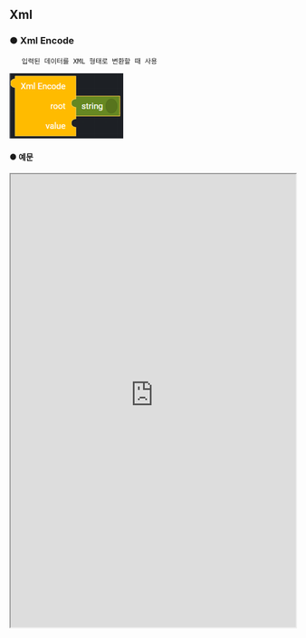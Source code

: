 ## Xml

### ● Xml Encode

       입력된 데이터를 XML 형태로 변환할 때 사용

![](../../img/assets/image%20%28204%29.png)

#### ● 예문

<iframe
    src="https://d1sxhpvag16wqc.cloudfront.net/v3.1.0/xml/xml_encode"
    width="100%"
    height="800px"
    allow=""
    sandbox="allow-scripts allow-same-origin" />
<div class="display-pdf">
    <p><img src="../../img/assets/image%20%28397%29.png" alt="" /></p>
    <p><img src="../../img/assets/image%20%28450%29.png" alt="" /></p>
    <p><img src="../../img/assets/image%20%28390%29.png" alt="" /></p>
</div>

#### ● 결과

```text
{
  "result": {
    "xmlEncode": "<?xml version=\"1.0\" encoding=\"UTF-8\"?>\n<root><val1>val1</val1><val2>val2</val2></root>\n"
  }
}
```

### ● Xml Decode

        XML 형태의 데이터를 Decode된 데이터로 변환할 때 사용

![](../../img/assets/image%20%28101%29.png)

#### ● 예문

<iframe
    src="https://d1sxhpvag16wqc.cloudfront.net/v3.1.0/xml/xml_decode"
    width="100%"
    height="800px"
    allow=""
    sandbox="allow-scripts allow-same-origin" />
<div class="display-pdf">
    <p><img src="../../img/assets/image%20%28435%29.png" alt="" /></p>
    <p><img src="../../img/assets/image%20%28439%29.png" alt="" /></p>
    <p><img src="../../img/assets/image%20%28451%29.png" alt="" /></p>
</div>

#### ● 결과

```text
{
  "result": {
    "xmlEncode": "<?xml version=\"1.0\" encoding=\"UTF-8\"?>\n<root><val1>val1</val1><val2>val2</val2></root>\n",
    "xmlDecode": {
      "root": {
        "val1": "val1",
        "val2": "val2"
      }
    }
  }
}
```
